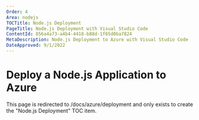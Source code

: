 ```yaml
---
Order: 4
Area: nodejs
TOCTitle: Node.js Deployment
PageTitle: Node.js Deployment with Visual Studio Code
ContentId: 856a4a73-a4b4-4418-b88d-1f65d0ba7824
MetaDescription: Node.js Deployment to Azure with Visual Studio Code
DateApproved: 9/1/2022
---
```

# Deploy a Node.js Application to Azure

This page is redirected to /docs/azure/deployment and only exists to create the "Node.js Deployment" TOC item.
